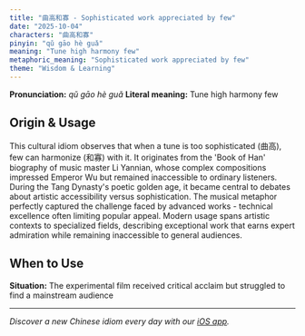 ```yaml
---
title: "曲高和寡 - Sophisticated work appreciated by few"
date: "2025-10-04"
characters: "曲高和寡"
pinyin: "qǔ gāo hè guǎ"
meaning: "Tune high harmony few"
metaphoric_meaning: "Sophisticated work appreciated by few"
theme: "Wisdom & Learning"
---
```


**Pronunciation:** *qǔ gāo hè guǎ*
**Literal meaning:** Tune high harmony few

## Origin & Usage

This cultural idiom observes that when a tune is too sophisticated (曲高), few can harmonize (和寡) with it. It originates from the 'Book of Han' biography of music master Li Yannian, whose complex compositions impressed Emperor Wu but remained inaccessible to ordinary listeners. During the Tang Dynasty's poetic golden age, it became central to debates about artistic accessibility versus sophistication. The musical metaphor perfectly captured the challenge faced by advanced works - technical excellence often limiting popular appeal. Modern usage spans artistic contexts to specialized fields, describing exceptional work that earns expert admiration while remaining inaccessible to general audiences.

## When to Use

**Situation:** The experimental film received critical acclaim but struggled to find a mainstream audience

---

*Discover a new Chinese idiom every day with our [iOS app](https://apps.apple.com/us/app/daily-chinese-idioms/id6740611324).*
